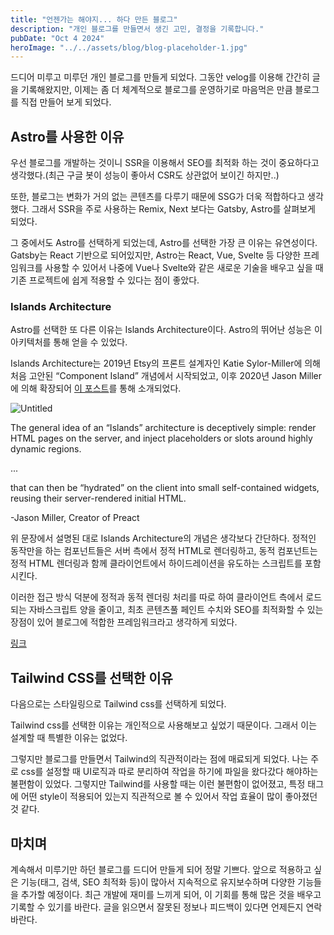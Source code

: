 ```yaml
---
title: "언젠가는 해야지... 하다 만든 블로그"
description: "개인 블로그를 만들면서 생긴 고민, 결정을 기록합니다."
pubDate: "Oct 4 2024"
heroImage: "../../assets/blog/blog-placeholder-1.jpg"
---
```


드디어 미루고 미루던 개인 블로그를 만들게 되었다. 그동안 velog를 이용해 간간히 글을 기록해왔지만, 이제는 좀 더 체계적으로 블로그를 운영하기로 마음먹은 만큼 블로그를 직접 만들어 보게 되었다.

## Astro를 사용한 이유

우선 블로그를 개발하는 것이니 SSR을 이용해서 SEO를 최적화 하는 것이 중요하다고 생각했다.(최근 구글 봇이 성능이 좋아서 CSR도 상관없어 보이긴 하지만..)

또한, 블로그는 변화가 거의 없는 콘텐츠를 다루기 때문에 SSG가 더욱 적합하다고 생각했다. 그래서 SSR을 주로 사용하는 Remix, Next 보다는 Gatsby, Astro를 살펴보게 되었다.

그 중에서도 Astro를 선택하게 되었는데, Astro를 선택한 가장 큰 이유는 유연성이다. Gatsby는 React 기반으로 되어있지만, Astro는 React, Vue, Svelte 등 다양한 프레임워크를 사용할 수 있어서 나중에 Vue나 Svelte와 같은 새로운 기술을 배우고 싶을 때 기존 프로젝트에 쉽게 적용할 수 있다는 점이 좋았다.

### Islands Architecture

Astro를 선택한 또 다른 이유는 Islands Architecture이다. Astro의 뛰어난 성능은 이 아키텍처를 통해 얻을 수 있었다.

Islands Architecture는 2019년 Etsy의 프론트 설계자인 Katie Sylor-Miller에 의해 처음 고안된 “Component Island” 개념에서 시작되었고, 이후 2020년 Jason Miller에 의해 확장되어 [이 포스트](https://jasonformat.com/islands-architecture/)를 통해 소개되었다.

![Untitled](../../assets/islands-architecture-1.png)

<aside>
The general idea of an “Islands” architecture is deceptively simple: render HTML pages on the server, and inject placeholders or slots around highly dynamic regions.

...

that can then be “hydrated” on the client into small self-contained widgets, reusing their server-rendered initial HTML.

-Jason Miller, Creator of Preact

</aside>

위 문장에서 설명된 대로 Islands Architecture의 개념은 생각보다 간단하다. 정적인 동작만을 하는 컴포넌트들은 서버 측에서 정적 HTML로 렌더링하고, 동적 컴포넌트는 정적 HTML 렌더링과 함께 클라이언트에서 하이드레이션을 유도하는 스크립트를 포함시킨다.

이러한 접근 방식 덕분에 정적과 동적 렌더링 처리를 따로 하여 클라이언트 측에서 로드되는 자바스크립트 양을 줄이고, 최초 콘텐츠풀 페인트 수치와 SEO를 최적화할 수 있는 장점이 있어 블로그에 적합한 프레임워크라고 생각하게 되었다.

[링크](https://github.dev/withastro/astro/blob/main/packages/astro/src/runtime/server/astro-island.ts#L53)

## Tailwind CSS를 선택한 이유

다음으로는 스타일링으로 Tailwind css를 선택하게 되었다.

Tailwind css를 선택한 이유는 개인적으로 사용해보고 싶었기 때문이다. 그래서 이는 설계할 때 특별한 이유는 없었다.

그렇지만 블로그를 만들면서 Tailwind의 직관적이라는 점에 매료되게 되었다. 나는 주로 css를 설정할 때 UI로직과 따로 분리하여 작업을 하기에 파일을 왔다갔다 해야하는 불편함이 있었다. 그렇지만 Tailwind를 사용할 때는 이런 불편함이 없어졌고, 특정 태그에 어떤 style이 적용되어 있는지 직관적으로 볼 수 있어서 작업 효율이 많이 좋아졌던 것 같다.

## 마치며

계속해서 미루기만 하던 블로그를 드디어 만들게 되어 정말 기쁘다. 앞으로 적용하고 싶은 기능(태그, 검색, SEO 최적화 등)이 많아서 지속적으로 유지보수하며 다양한 기능들을 추가할 예정이다. 최근 개발에 재미를 느끼게 되어, 이 기회를 통해 많은 것을 배우고 기록할 수 있기를 바란다. 글을 읽으면서 잘못된 정보나 피드백이 있다면 언제든지 연락바란다.
